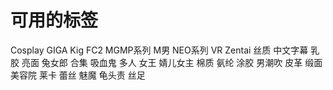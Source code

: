 # 可用的标签

Cosplay
GIGA
Kig
FC2
MGMP系列
M男
NEO系列
VR
Zentai
丝质
中文字幕
乳胶
亮面
兔女郎
合集
吸血鬼
多人
女王
婧儿女主
棉质
氨纶
涂胶
男潮吹
皮革
缎面
美容院
莱卡
蕾丝
魅魔
龟头责
丝足